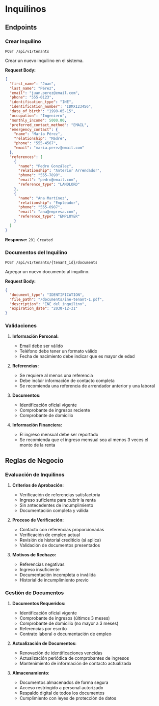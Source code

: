 # Inquilinos

## Endpoints

### Crear Inquilino
```http
POST /api/v1/tenants
```

Crear un nuevo inquilino en el sistema.

**Request Body:**
```json
{
  "first_name": "Juan",
  "last_name": "Pérez",
  "email": "juan.perez@email.com",
  "phone": "555-0123",
  "identification_type": "INE",
  "identification_number": "IDMX123456",
  "date_of_birth": "1990-05-15",
  "occupation": "Ingeniero",
  "monthly_income": 5000.00,
  "preferred_contact_method": "EMAIL",
  "emergency_contact": {
    "name": "María Pérez",
    "relationship": "Madre",
    "phone": "555-4567",
    "email": "maria.perez@email.com"
  },
  "references": [
    {
      "name": "Pedro González",
      "relationship": "Anterior Arrendador",
      "phone": "555-7890",
      "email": "pedro@email.com",
      "reference_type": "LANDLORD"
    },
    {
      "name": "Ana Martínez",
      "relationship": "Empleador",
      "phone": "555-0987",
      "email": "ana@empresa.com",
      "reference_type": "EMPLOYER"
    }
  ]
}
```

**Response:** `201 Created`

### Documentos del Inquilino
```http
POST /api/v1/tenants/{tenant_id}/documents
```

Agregar un nuevo documento al inquilino.

**Request Body:**
```json
{
  "document_type": "IDENTIFICATION",
  "file_path": "/documents/ine-tenant-1.pdf",
  "description": "INE del inquilino",
  "expiration_date": "2030-12-31"
}
```

### Validaciones

1. **Información Personal:**
   - Email debe ser válido
   - Teléfono debe tener un formato válido
   - Fecha de nacimiento debe indicar que es mayor de edad

2. **Referencias:**
   - Se requiere al menos una referencia
   - Debe incluir información de contacto completa
   - Se recomienda una referencia de arrendador anterior y una laboral

3. **Documentos:**
   - Identificación oficial vigente
   - Comprobante de ingresos reciente
   - Comprobante de domicilio

4. **Información Financiera:**
   - El ingreso mensual debe ser reportado
   - Se recomienda que el ingreso mensual sea al menos 3 veces el monto de la renta

## Reglas de Negocio

### Evaluación de Inquilinos

1. **Criterios de Aprobación:**
   - Verificación de referencias satisfactoria
   - Ingreso suficiente para cubrir la renta
   - Sin antecedentes de incumplimiento
   - Documentación completa y válida

2. **Proceso de Verificación:**
   - Contacto con referencias proporcionadas
   - Verificación de empleo actual
   - Revisión de historial crediticio (si aplica)
   - Validación de documentos presentados

3. **Motivos de Rechazo:**
   - Referencias negativas
   - Ingreso insuficiente
   - Documentación incompleta o inválida
   - Historial de incumplimiento previo

### Gestión de Documentos

1. **Documentos Requeridos:**
   - Identificación oficial vigente
   - Comprobante de ingresos (últimos 3 meses)
   - Comprobante de domicilio (no mayor a 3 meses)
   - Referencias por escrito
   - Contrato laboral o documentación de empleo

2. **Actualización de Documentos:**
   - Renovación de identificaciones vencidas
   - Actualización periódica de comprobantes de ingresos
   - Mantenimiento de información de contacto actualizada

3. **Almacenamiento:**
   - Documentos almacenados de forma segura
   - Acceso restringido a personal autorizado
   - Respaldo digital de todos los documentos
   - Cumplimiento con leyes de protección de datos
